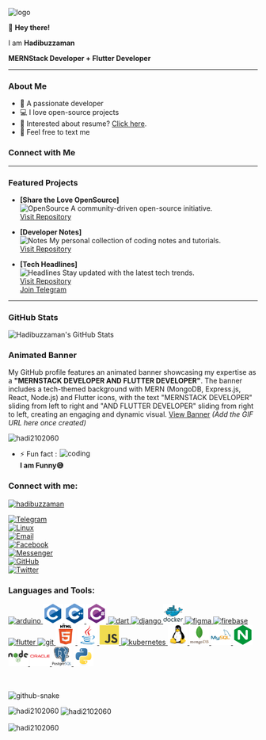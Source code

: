 
![logo]([https://user-images.githubusercontent.com/74038190/225813708-98b745f2-7d22-48cf-9150-083f1b00d6c9.gif](https://pixabay.com/videos/cascade-forest-nature-mist-foggy-150725/))


👋 **Hey there!**

I am **Hadibuzzaman**

**MERNStack Developer + Flutter Developer**

---

### About Me
- 🌱 A passionate developer
- 💻 I love open-source projects
- 📝 Interested about resume? [Click here](#).
- 💬 Feel free to text me


### Connect with Me


---

### Featured Projects
- **[Share the Love OpenSource]**  
  <img src="https://img.icons8.com/color/48/000000/open-source.png" alt="OpenSource" width="32"/> A community-driven open-source initiative.  
  [Visit Repository](https://github.com/Hadi2102060/share-the-love)

- **[Developer Notes]**  
  <img src="https://img.icons8.com/color/48/000000/notes.png" alt="Notes" width="32"/> My personal collection of coding notes and tutorials.  
  [Visit Repository](https://github.com/Hadi2102060/developer-notes)

- **[Tech Headlines]**  
  <img src="https://img.icons8.com/color/48/000000/news.png" alt="Headlines" width="32"/> Stay updated with the latest tech trends.  
  [Visit Repository](https://github.com/Hadi2102060/tech-headlines)  
  [Join Telegram](https://t.me/TechHeadlines)

---

### GitHub Stats
![Hadibuzzaman's GitHub Stats](https://github-readme-stats.vercel.app/api?username=Hadi2102060&show_icons=true&theme=radical)

### Animated Banner
My GitHub profile features an animated banner showcasing my expertise as a **"MERNSTACK DEVELOPER AND FLUTTER DEVELOPER"**. The banner includes a tech-themed background with MERN (MongoDB, Express.js, React, Node.js) and Flutter icons, with the text "MERNSTACK DEVELOPER" sliding from left to right and "AND FLUTTER DEVELOPER" sliding from right to left, creating an engaging and dynamic visual. [View Banner](#) *(Add the GIF URL here once created)*


<p align="left"> <img src="https://komarev.com/ghpvc/?username=hadi2102060&label=Profile%20views&color=0e75b6&style=flat" alt="hadi2102060" /> </p>

<img align="right" alt="coding" width="400" src= "https://user-images.githubusercontent.com/74038190/235224431-e8c8c12e-6826-47f1-89fb-2ddad83b3abf.gif">

- ⚡ Fun fact :  **I am Funny😅**

<h3 align="left">Connect with me:</h3>
<p align="left">
<a href="https://linkedin.com/in/hadibuzzaman" target="blank"><img align="center" src="https://raw.githubusercontent.com/rahuldkjain/github-profile-readme-generator/master/src/images/icons/Social/linked-in-alt.svg" alt="hadibuzzaman" height="30" width="40" /></a>

  [<img src="https://img.icons8.com/color/48/000000/telegram-app.png" alt="Telegram" width="32"/>](https://t.me/yourusername)  
[<img src="https://img.icons8.com/color/48/000000/linux--v1.png" alt="Linux" width="32"/>](https://yourlinuxprofile)  
[<img src="https://img.icons8.com/color/48/000000/gmail.png" alt="Email" width="32"/>](mailto:your.email@example.com)  
[<img src="https://img.icons8.com/color/48/000000/facebook.png" alt="Facebook" width="32"/>](https://facebook.com/yourusername)  
[<img src="https://img.icons8.com/color/48/000000/messenger.png" alt="Messenger" width="32"/>](https://messenger.com/yourusername)  
[<img src="https://img.icons8.com/color/48/000000/github.png" alt="GitHub" width="32"/>](https://github.com/Hadi2102060)  
[<img src="https://img.icons8.com/color/48/000000/twitter.png" alt="Twitter" width="32"/>](https://twitter.com/yourusername)
</p>

<h3 align="left">Languages and Tools:</h3>
<p align="left"> <a href="https://www.arduino.cc/" target="_blank" rel="noreferrer"> <img src="https://cdn.worldvectorlogo.com/logos/arduino-1.svg" alt="arduino" width="40" height="40"/> </a> <a href="https://www.cprogramming.com/" target="_blank" rel="noreferrer"> <img src="https://raw.githubusercontent.com/devicons/devicon/master/icons/c/c-original.svg" alt="c" width="40" height="40"/> </a> <a href="https://www.w3schools.com/cpp/" target="_blank" rel="noreferrer"> <img src="https://raw.githubusercontent.com/devicons/devicon/master/icons/cplusplus/cplusplus-original.svg" alt="cplusplus" width="40" height="40"/> </a> <a href="https://www.w3schools.com/cs/" target="_blank" rel="noreferrer"> <img src="https://raw.githubusercontent.com/devicons/devicon/master/icons/csharp/csharp-original.svg" alt="csharp" width="40" height="40"/> </a> <a href="https://dart.dev" target="_blank" rel="noreferrer"> <img src="https://www.vectorlogo.zone/logos/dartlang/dartlang-icon.svg" alt="dart" width="40" height="40"/> </a> <a href="https://www.djangoproject.com/" target="_blank" rel="noreferrer"> <img src="https://cdn.worldvectorlogo.com/logos/django.svg" alt="django" width="40" height="40"/> </a> <a href="https://www.docker.com/" target="_blank" rel="noreferrer"> <img src="https://raw.githubusercontent.com/devicons/devicon/master/icons/docker/docker-original-wordmark.svg" alt="docker" width="40" height="40"/> </a> <a href="https://www.figma.com/" target="_blank" rel="noreferrer"> <img src="https://www.vectorlogo.zone/logos/figma/figma-icon.svg" alt="figma" width="40" height="40"/> </a> <a href="https://firebase.google.com/" target="_blank" rel="noreferrer"> <img src="https://www.vectorlogo.zone/logos/firebase/firebase-icon.svg" alt="firebase" width="40" height="40"/> </a> <a href="https://flutter.dev" target="_blank" rel="noreferrer"> <img src="https://www.vectorlogo.zone/logos/flutterio/flutterio-icon.svg" alt="flutter" width="40" height="40"/> </a> <a href="https://git-scm.com/" target="_blank" rel="noreferrer"> <img src="https://www.vectorlogo.zone/logos/git-scm/git-scm-icon.svg" alt="git" width="40" height="40"/> </a> <a href="https://www.w3.org/html/" target="_blank" rel="noreferrer"> <img src="https://raw.githubusercontent.com/devicons/devicon/master/icons/html5/html5-original-wordmark.svg" alt="html5" width="40" height="40"/> </a> <a href="https://www.java.com" target="_blank" rel="noreferrer"> <img src="https://raw.githubusercontent.com/devicons/devicon/master/icons/java/java-original.svg" alt="java" width="40" height="40"/> </a> <a href="https://developer.mozilla.org/en-US/docs/Web/JavaScript" target="_blank" rel="noreferrer"> <img src="https://raw.githubusercontent.com/devicons/devicon/master/icons/javascript/javascript-original.svg" alt="javascript" width="40" height="40"/> </a> <a href="https://kubernetes.io" target="_blank" rel="noreferrer"> <img src="https://www.vectorlogo.zone/logos/kubernetes/kubernetes-icon.svg" alt="kubernetes" width="40" height="40"/> </a> <a href="https://www.linux.org/" target="_blank" rel="noreferrer"> <img src="https://raw.githubusercontent.com/devicons/devicon/master/icons/linux/linux-original.svg" alt="linux" width="40" height="40"/> </a> <a href="https://www.mongodb.com/" target="_blank" rel="noreferrer"> <img src="https://raw.githubusercontent.com/devicons/devicon/master/icons/mongodb/mongodb-original-wordmark.svg" alt="mongodb" width="40" height="40"/> </a> <a href="https://www.mysql.com/" target="_blank" rel="noreferrer"> <img src="https://raw.githubusercontent.com/devicons/devicon/master/icons/mysql/mysql-original-wordmark.svg" alt="mysql" width="40" height="40"/> </a> <a href="https://www.nginx.com" target="_blank" rel="noreferrer"> <img src="https://raw.githubusercontent.com/devicons/devicon/master/icons/nginx/nginx-original.svg" alt="nginx" width="40" height="40"/> </a> <a href="https://nodejs.org" target="_blank" rel="noreferrer"> <img src="https://raw.githubusercontent.com/devicons/devicon/master/icons/nodejs/nodejs-original-wordmark.svg" alt="nodejs" width="40" height="40"/> </a> <a href="https://www.oracle.com/" target="_blank" rel="noreferrer"> <img src="https://raw.githubusercontent.com/devicons/devicon/master/icons/oracle/oracle-original.svg" alt="oracle" width="40" height="40"/> </a> <a href="https://www.postgresql.org" target="_blank" rel="noreferrer"> <img src="https://raw.githubusercontent.com/devicons/devicon/master/icons/postgresql/postgresql-original-wordmark.svg" alt="postgresql" width="40" height="40"/> </a> <a href="https://www.python.org" target="_blank" rel="noreferrer"> <img src="https://raw.githubusercontent.com/devicons/devicon/master/icons/python/python-original.svg" alt="python" width="40" height="40"/> </a> </p>
<br>
<br>




<picture>
  <source media="(prefers-color-scheme: dark)" srcset="https://raw.githubusercontent.com/tobiasmeyhoefer/tobiasmeyhoefer/output/github-snake-dark.svg" />
  <source media="(prefers-color-scheme: light)" srcset="https://raw.githubusercontent.com/tobiasmeyhoefer/tobiasmeyhoefer/output/github-snake.svg" />
  <img alt="github-snake" src="https://raw.githubusercontent.com/tobiasmeyhoefer/tobiasmeyhoefer/output/github-snake.svg" />
</picture>

<p><img align="left" src="https://github-readme-stats.vercel.app/api/top-langs?username=hadi2102060&show_icons=true&locale=en&layout=compact" alt="hadi2102060" /></p>

<p>&nbsp;<img align="center" src="https://github-readme-stats.vercel.app/api?username=hadi2102060&show_icons=true&locale=en" alt="hadi2102060" /></p>

<p><img align="center" src="https://github-readme-streak-stats.herokuapp.com/?user=hadi2102060&" alt="hadi2102060" /></p>


